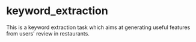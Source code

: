 # keyword_extraction

This is a keyword extraction task which aims at generating useful features from users' review in restaurants.

